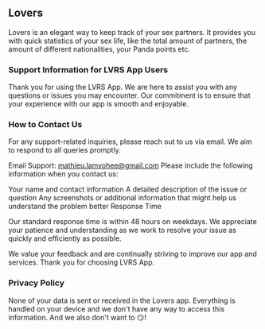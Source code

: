 ## Lovers

Lovers is an elegant way to keep track of your sex partners. It provides you with quick statistics of your sex life, like the total amount of partners, the amount of different nationalities, your Panda points etc.

### Support Information for LVRS App Users

Thank you for using the LVRS App. We are here to assist you with any questions or issues you may encounter. Our commitment is to ensure that your experience with our app is smooth and enjoyable.

### How to Contact Us

For any support-related inquiries, please reach out to us via email. We aim to respond to all queries promptly.

Email Support: mathieu.lamvohee@gmail.com
Please include the following information when you contact us:

Your name and contact information
A detailed description of the issue or question
Any screenshots or additional information that might help us understand the problem better
Response Time

Our standard response time is within 48 hours on weekdays. We appreciate your patience and understanding as we work to resolve your issue as quickly and efficiently as possible.

We value your feedback and are continually striving to improve our app and services. Thank you for choosing LVRS App.

### Privacy Policy

None of your data is sent or received in the Lovers app. Everything is handled on your device and we don't have any way to access this information. And we also don't want to 😏!
